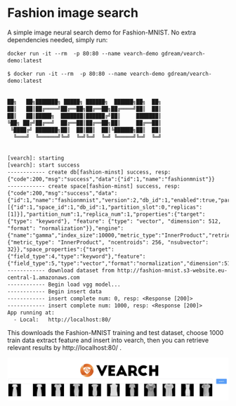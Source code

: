 # Fashion image search
A simple image neural search demo for Fashion-MNIST. No extra dependencies needed, simply run:
```shell
docker run -it --rm  -p 80:80 --name vearch-demo gdream/vearch-demo:latest
```

```shell
$ docker run -it --rm  -p 80:80 --name vearch-demo gdream/vearch-demo:latest 


██╗   ██╗███████╗ █████╗ ██████╗  ██████╗██╗  ██╗
██║   ██║██╔════╝██╔══██╗██╔══██╗██╔════╝██║  ██║
██║   ██║█████╗  ███████║██████╔╝██║     ███████║
╚██╗ ██╔╝██╔══╝  ██╔══██║██╔══██╗██║     ██╔══██║
 ╚████╔╝ ███████╗██║  ██║██║  ██║╚██████╗██║  ██║
  ╚═══╝  ╚══════╝╚═╝  ╚═╝╚═╝  ╚═╝ ╚═════╝╚═╝  ╚═╝
                                                 

[vearch]: starting
[vearch]: start success
------------ create db[fashion-minst] success, resp: {"code":200,"msg":"success","data":{"id":1,"name":"fashionmnist"}} 
------------ create space[fashion-minst] success, resp: {"code":200,"msg":"success","data":{"id":1,"name":"fashionmnist","version":2,"db_id":1,"enabled":true,"partitions":[{"id":1,"space_id":1,"db_id":1,"partition_slot":0,"replicas":[1]}],"partition_num":1,"replica_num":1,"properties":{"target": {"type": "keyword"}, "feature": {"type": "vector", "dimension": 512, "format": "normalization"}},"engine":{"name":"gamma","index_size":10000,"metric_type":"InnerProduct","retrieval_type":"IVFPQ","retrieval_param":{"metric_type": "InnerProduct", "ncentroids": 256, "nsubvector": 32}},"space_properties":{"target":{"field_type":4,"type":"keyword"},"feature":{"field_type":5,"type":"vector","format":"normalization","dimension":512,"option":1}}}} 
------------ download dataset from http://fashion-mnist.s3-website.eu-central-1.amazonaws.com 
------------ Begin load vgg model... 
------------ Begin insert data 
------------ insert complete num: 0, resp: <Response [200]> 
------------ insert complete num: 1000, resp: <Response [200]> 
App running at:
  - Local:   http://localhost:80/ 
```

This downloads the Fashion-MNIST training and test dataset, choose 1000 train data extract feature and insert into vearch, then you can retrieve relevant results by http://localhost:80/ . 

![vearch-image-demo](../img/vearch-image-demo.jpg)